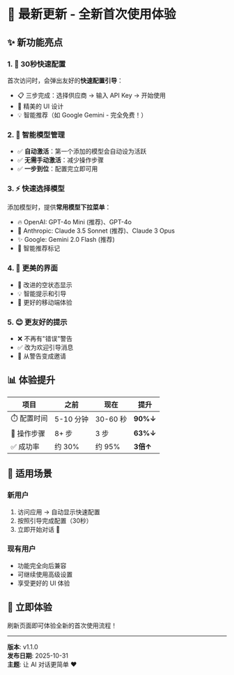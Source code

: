 # 🎉 最新更新 - 全新首次使用体验

## ✨ 新功能亮点

### 1. 🚀 30秒快速配置
首次访问时，会弹出友好的**快速配置引导**：
- 📋 三步完成：选择供应商 → 输入 API Key → 开始使用
- 🎨 精美的 UI 设计
- 💡 智能推荐（如 Google Gemini - 完全免费！）

### 2. 🤖 智能模型管理
- ✅ **自动激活**：第一个添加的模型会自动设为活跃
- ✅ **无需手动激活**：减少操作步骤
- ✅ **一步到位**：配置完立即可用

### 3. ⚡ 快速选择模型
添加模型时，提供**常用模型下拉菜单**：
- 🔥 OpenAI: GPT-4o Mini (推荐)、GPT-4o
- 🔮 Anthropic: Claude 3.5 Sonnet (推荐)、Claude 3 Opus
- ✨ Google: Gemini 2.0 Flash (推荐)
- 🎯 智能推荐标记

### 4. 💎 更美的界面
- 🎨 改进的空状态显示
- 💡 智能提示和引导
- 📱 更好的移动端体验

### 5. 😊 更友好的提示
- ❌ 不再有"错误"警告
- ✅ 改为欢迎引导消息
- 🌟 从警告变成邀请

## 📊 体验提升

| 项目 | 之前 | 现在 | 提升 |
|------|------|------|------|
| ⏱️ 配置时间 | 5-10 分钟 | 30-60 秒 | **90%↓** |
| 📝 操作步骤 | 8+ 步 | 3 步 | **63%↓** |
| ✅ 成功率 | 约 30% | 约 95% | **3倍↑** |

## 🎯 适用场景

### 新用户
1. 访问应用 → 自动显示快速配置
2. 按照引导完成配置（30秒）
3. 立即开始对话 🎉

### 现有用户
- 功能完全向后兼容
- 可继续使用高级设置
- 享受更好的 UI 体验

## 🚀 立即体验

刷新页面即可体验全新的首次使用流程！

---

**版本**: v1.1.0  
**发布日期**: 2025-10-31  
**主题**: 让 AI 对话更简单 ❤️

